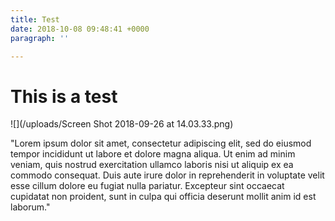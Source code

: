 ```yaml
---
title: Test
date: 2018-10-08 09:48:41 +0000
paragraph: ''

---
```

# This is a test

![](/uploads/Screen Shot 2018-09-26 at 14.03.33.png)

"Lorem ipsum dolor sit amet, consectetur adipiscing elit, sed do eiusmod tempor incididunt ut labore et dolore magna aliqua. Ut enim ad minim veniam, quis nostrud exercitation ullamco laboris nisi ut aliquip ex ea commodo consequat. Duis aute irure dolor in reprehenderit in voluptate velit esse cillum dolore eu fugiat nulla pariatur. Excepteur sint occaecat cupidatat non proident, sunt in culpa qui officia deserunt mollit anim id est laborum."